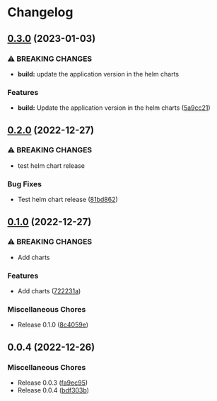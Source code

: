 # Changelog

## [0.3.0](https://github.com/celest-io/go-release-please/compare/loki-gateway-chart-v0.2.0...loki-gateway-chart-v0.3.0) (2023-01-03)


### ⚠ BREAKING CHANGES

* **build:** update the application version in the helm charts

### Features

* **build:** Update the application version in the helm charts ([5a9cc21](https://github.com/celest-io/go-release-please/commit/5a9cc21516cd2fcfb659ece5e565e0d91aa5f33d))

## [0.2.0](https://github.com/celest-io/go-release-please/compare/loki-gateway-chart-v0.1.0...loki-gateway-chart-v0.2.0) (2022-12-27)


### ⚠ BREAKING CHANGES

* test helm chart release

### Bug Fixes

* Test helm chart release ([81bd862](https://github.com/celest-io/go-release-please/commit/81bd862dc4147aeecacf5d786fa021821502ac04))

## [0.1.0](https://github.com/celest-io/go-release-please/compare/loki-gateway-chart-v0.0.4...loki-gateway-chart-v0.1.0) (2022-12-27)


### ⚠ BREAKING CHANGES

* Add charts

### Features

* Add charts ([722231a](https://github.com/celest-io/go-release-please/commit/722231a716401220061b270d8383c78ad4f4a5f4))


### Miscellaneous Chores

* Release 0.1.0 ([8c4059e](https://github.com/celest-io/go-release-please/commit/8c4059e895dd053754435ba583e699bb00f27863))

## 0.0.4 (2022-12-26)


### Miscellaneous Chores

* Release 0.0.3 ([fa9ec95](https://github.com/celest-io/go-release-please/commit/fa9ec950429099513c7e9fb86dc9ed8ba271d630))
* Release 0.0.4 ([bdf303b](https://github.com/celest-io/go-release-please/commit/bdf303b2f238e5dfb8c39b383f1b87df36261c0d))
